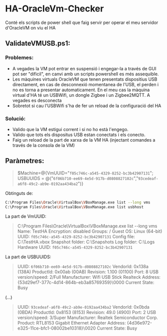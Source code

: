 # HA-OracleVm-Checker
Conté els scripts de power shell que faig servir per operar el meu servidor d'OracleVM on viu el HA
## ValidateVMUSB.ps1:
### Problemes:
- A vegades la VM pot entrar en suspensió i engegar-la a través de GUI pot ser "dificil", en canvi amb un scripts powershell es més assequible.
- Les màquines virtuals OracleVM que tenen presentats dispositius USB directament, en cas de desconnexió momentanea de l'USB, el perden i no es torna a presentar automaticament. En el meu cas la màquina virtual d'HA té un USBWifi, un dongle Zigbee i un Zigbee2MQTT. A vegades es desconecta
- Sobretot si cau l'USBWifi s'ha de fer un reload de la configuració del HA

### Solució:
- Valido que la VM estigui corrent i si no ho està l'engego.
- Valido que tots els dispositus USB estan conectats i els conecto.
- Faig un reload de la part de xarxa de la VM HA (injectant comandes a través de la consola de la VM)

## Paràmetres:
> $Machine=@{VmUUID="`f05c746c-a545-4329-8252-bc3b42907131`";
USBUUIDS = @("`6f06b710-ee69-4e5d-917b-d0808827102c`","`93cedeaf-a6f8-49c2-ab9e-0192aa434ba2`")}

Obtinguts de:
```sh
C:\Program Files\Oracle\VirtualBox\VBoxManage.exe list --long vms
C:\Program Files\Oracle\VirtualBox\VBoxManage.exe list usbhost
```

La part de VmUUID:
>C:\Program Files\Oracle\VirtualBox\VBoxManage.exe list --long vms
>Name:                        TestHA
>Encryption:     disabled
>Groups:                      /
>Guest OS:                    Linux (64-bit)
>UUID:                        `f05c746c-a545-4329-8252-bc3b42907131`
>Config file:                 C:\TestHA.vbox
>Snapshot folder:             C:\Snapshots
>Log folder:                  C:\Logs
>Hardware UUID:               `f05c746c-a545-4329-8252-bc3b42907131`

La part de USBUUIDS:
>UUID:               `6f06b710-ee69-4e5d-917b-d0808827102c`
VendorId:           0x138a (138A)
ProductId:          0x00ab (00AB)
Revision:           1.100 (01100)
Port:               8
USB version/speed:  2/Full
Manufacturer:       Wifi USB Stick Realteck
Address:            {53d29ef7-377c-4d14-864b-eb3a85769359}\0000
Current State:      Busy

(...)
>UUID:               `93cedeaf-a6f8-49c2-ab9e-0192aa434ba2`
VendorId:           0x0bda (0BDA)
ProductId:          0x8153 (8153)
Revision:           49.0 (4900)
Port:               2
USB version/speed:  3/Super
Manufacturer:       Realtek Semiconductor Corp.
Product:            RTL8153 Gigabit Ethernet Adapter
Address:            {4d36e972-e325-11ce-bfc1-08002be10318}\0020
Current State:      Busy
